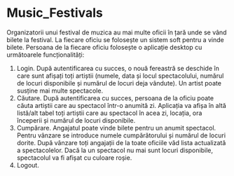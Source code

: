 # Music_Festivals
  Organizatorii unui festival de muzica au mai multe oficii în țară unde se vând bilete la festival. La fiecare oficiu
se folosește un sistem soft pentru a vinde bilete. Persoana de la fiecare oficiu folosește o aplicație desktop cu
următoarele funcționalități:
  1. Login. După autentificarea cu succes, o nouă fereastră se deschide în care sunt afișați toți artiștii
(numele, data și locul spectacolului, numărul de locuri disponibile și numărul de locuri deja vândute).
Un artist poate susține mai multe spectacole.
  2. Căutare. După autentificarea cu succes, persoana de la oficiu poate căuta artiștii care au spectacol într-o
anumită zi. Aplicația va afișa în altă listă/alt tabel toți artiștii care au spectacol în acea zi, locația, ora
începerii și numărul de locuri disponibile.
  3. Cumpărare. Angajatul poate vinde bilete pentru un anumit spectacol. Pentru vânzare se introduce
numele cumpărătorului și numărul de locuri dorite. După vânzare toți angajații de la toate oficiile văd
lista actualizată a spectacolelor. Dacă la un spectacol nu mai sunt locuri disponibile, spectacolul va fi
afișat cu culoare roșie.  
  4. Logout.
